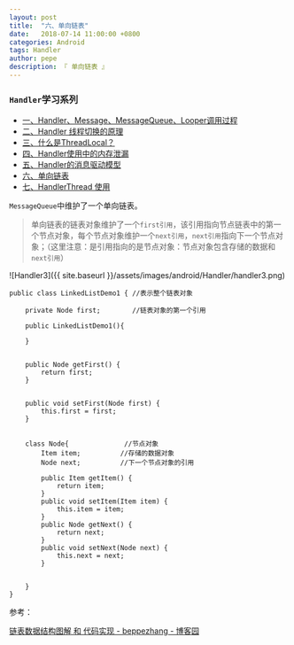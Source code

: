 ```yaml
---
layout: post
title:  "六、单向链表"
date:   2018-07-14 11:00:00 +0800
categories: Android
tags: Handler
author: pepe
description: 『 单向链表 』
---
```


### `Handler`学习系列

* [一、Handler、Message、MessageQueue、Looper调用过程](
https://494778200pepe.github.io/android/2018/07/14/%E4%B8%80-Handler-Message-MessageQueue-Looper%E8%B0%83%E7%94%A8%E8%BF%87%E7%A8%8B.html)
* [二、Handler 线程切换的原理](https://494778200pepe.github.io/android/2018/07/14/%E4%BA%8C-Handler-%E7%BA%BF%E7%A8%8B%E5%88%87%E6%8D%A2%E7%9A%84%E5%8E%9F%E7%90%86.html)
* [三、什么是ThreadLocal？](https://494778200pepe.github.io/android/2018/07/14/%E4%B8%89-%E4%BB%80%E4%B9%88%E6%98%AFThreadLocal.html)
* [四、Handler使用中的内存泄漏](https://494778200pepe.github.io/android/2018/07/14/%E5%9B%9B-Handler%E4%BD%BF%E7%94%A8%E4%B8%AD%E7%9A%84%E5%86%85%E5%AD%98%E6%B3%84%E6%BC%8F.html)
* [五、Handler的消息驱动模型](https://494778200pepe.github.io/android/2018/07/14/%E4%BA%94-Handler%E7%9A%84%E6%B6%88%E6%81%AF%E9%A9%B1%E5%8A%A8%E6%A8%A1%E5%9E%8B.html)
* [六、单向链表](https://494778200pepe.github.io/android/2018/07/14/%E5%85%AD-%E5%8D%95%E5%90%91%E9%93%BE%E8%A1%A8.html)
* [七、HandlerThread 使用](https://494778200pepe.github.io/android/2018/07/14/%E4%B8%83-HandlerThread-%E4%BD%BF%E7%94%A8.html)


`MessageQueue`中维护了一个单向链表。

> 单向链表的链表对象维护了一个`first引用`，该引用指向节点链表中的第一个节点对象，每个节点对象维护一个`next引用`，`next引用`指向下一个节点对象；（这里注意：是引用指向的是节点对象：节点对象包含存储的数据和`next引用`）

![Handler3]({{ site.baseurl }}/assets/images/android/Handler/handler3.png)

```
public class LinkedListDemo1 { //表示整个链表对象

    private Node first;        //链表对象的第一个引用
    
    public LinkedListDemo1(){
        
    }
    
    
    public Node getFirst() {
        return first;
    }


    public void setFirst(Node first) {
        this.first = first;
    }


    class Node{              //节点对象
        Item item;          //存储的数据对象
        Node next;          //下一个节点对象的引用
        
        public Item getItem() {
            return item;
        }
        public void setItem(Item item) {
            this.item = item;
        }
        public Node getNext() {
            return next;
        }
        public void setNext(Node next) {
            this.next = next;
        }
        
        
    }
}
```

参考：

[链表数据结构图解 和 代码实现 - beppezhang - 博客园](https://www.cnblogs.com/beppezhang/p/6564633.html)

